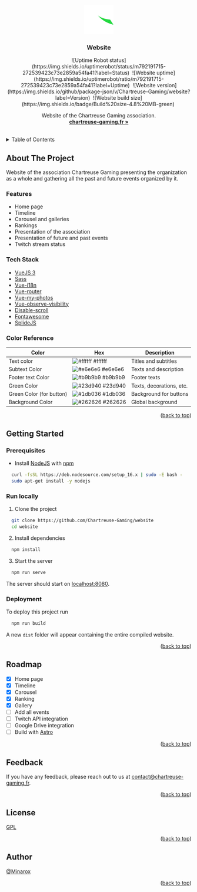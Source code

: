 <div id="top"></div>
<br />

<div align="center">
<a href="https://github.com/Inge-Info/MSPR_API">
    <img src="src/assets/svg/logo.svg" alt="Logo" width="80" height="80">
</a>

<h3 align="center">Website</h3>
![Uptime Robot status](https://img.shields.io/uptimerobot/status/m792191715-272539423c73e2859a54fa41?label=Status)&nbsp;
![Website uptime](https://img.shields.io/uptimerobot/ratio/m792191715-272539423c73e2859a54fa41?label=Uptime)&nbsp;
![Website version](https://img.shields.io/github/package-json/v/Chartreuse-Gaming/website?label=Version)&nbsp;
![Website build size](https://img.shields.io/badge/Build%20size-4.8%20MB-green)&nbsp;

  <p align="center">
    Website of the Chartreuse Gaming association.
    <br />
    <a href="https://chartreuse-gaming.fr/"><strong>chartreuse-gaming.fr »</strong></a>
  </p>
</div>
<br />

<details>
  <summary>Table of Contents</summary>
  <ol>
    <li>
      <a href="#about-the-project">About The Project</a>
      <ul>
        <li><a href="#features">Features</a></li>
        <li><a href="#tech-stack">Tech Stack</a></li>
        <li><a href="#color-reference">Color Reference</a></li>
      </ul>
    </li>
    <li>
      <a href="#getting-started">Getting Started</a>
      <ul>
        <li><a href="#prerequisites">Prerequisites</a></li>
        <li><a href="#run-locally">Run Locally</a></li>
        <li><a href="#deployment">Deployment</a></li>
      </ul>
    </li>
    <li><a href="#roadmap">Roadmap</a></li>
    <li><a href="#feedback">Feedback</a></li>
    <li><a href="#licence">Licence</a></li>
    <li><a href="#author">Author</a></li>
  </ol>
</details>

## About The Project

Website of the association Chartreuse Gaming presenting the organization as a whole and gathering all the past and
future events organized by it.

### Features

- Home page
- Timeline
- Carousel and galleries
- Rankings
- Presentation of the association
- Presentation of future and past events
- Twitch stream status

### Tech Stack

- [VueJS 3](https://vuejs.org/)
- [Sass](https://sass-lang.com/)
- [Vue-i18n](https://vue-i18n.intlify.dev/)
- [Vue-router](https://router.vuejs.org/)
- [Vue-my-photos](https://github.com/am283721/vue-my-photos)
- [Vue-observe-visibility](https://github.com/Akryum/vue-observe-visibility)
- [Disable-scroll](https://github.com/gilbarbara/disable-scroll#readme)
- [Fontawesome](https://fontawesome.com/)
- [SplideJS](https://splidejs.com/)

### Color Reference

| Color                    | Hex                                                              | Description              |
|--------------------------|------------------------------------------------------------------|--------------------------|
| Text color               | ![#ffffff](https://via.placeholder.com/10/ffffff?text=+) #ffffff | Titles and subtitles     |
| Subtext Color            | ![#e6e6e6](https://via.placeholder.com/10/e6e6e6?text=+) #e6e6e6 | Texts and description    |
| Footer text Color        | ![#b9b9b9](https://via.placeholder.com/10/b9b9b9?text=+) #b9b9b9 | Footer texts             |
| Green Color              | ![#23d940](https://via.placeholder.com/10/23d940?text=+) #23d940 | Texts, decorations, etc. |
| Green Color (for button) | ![#1db036](https://via.placeholder.com/10/1db036?text=+) #1db036 | Background for buttons   |
| Background Color         | ![#262626](https://via.placeholder.com/10/262626?text=+) #262626 | Global background        |

<p align="right">(<a href="#top">back to top</a>)</p>

## Getting Started

### Prerequisites

- Install [NodeJS](https://nodejs.org/) with [npm](https://www.npmjs.com/)

```bash
  curl -fsSL https://deb.nodesource.com/setup_16.x | sudo -E bash -
  sudo apt-get install -y nodejs
```

### Run locally

1. Clone the project

```bash
  git clone https://github.com/Chartreuse-Gaming/website
  cd website
```

2. Install dependencies

```bash
  npm install
```

3. Start the server

```bash
  npm run serve
```

The server should start on [localhost:8080](http://localhost:8080/).

### Deployment

To deploy this project run

```bash
  npm run build
```

A new `dist` folder will appear containing the entire compiled website.

<p align="right">(<a href="#top">back to top</a>)</p>

## Roadmap

- [x] Home page
- [x] Timeline
- [x] Carousel
- [x] Ranking
- [x] Gallery
- [ ] Add all events
- [ ] Twitch API integration
- [ ] Google Drive integration
- [ ] Build with [Astro](https://astro.build/)

<p align="right">(<a href="#top">back to top</a>)</p>

## Feedback

If you have any feedback, please reach out to us at [contact@chartreuse-gaming.fr](mailto:contact@chartreuse-gaming.fr).

<p align="right">(<a href="#top">back to top</a>)</p>

## License

[GPL](https://choosealicense.com/licenses/gpl-3.0/)

<p align="right">(<a href="#top">back to top</a>)</p>

## Author

[@Minarox](https://www.github.com/Minarox)

<p align="right">(<a href="#top">back to top</a>)</p>
